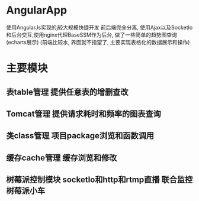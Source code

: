 # AngularApp
使用AngularJs实现的j较大规模快捷开发 前后端完全分离, 使用Ajax以及SocketIo和后台交互,使用nginx代理BaseSSM作为后台, 做了一些简单的趋势图查询(echarts展示)
(前端比较水, 界面就不指望了, 主要实现表格化的数据展示和操作)
# 主要模块
## 表table管理 提供任意表的增删查改
## Tomcat管理 提供请求耗时和频率的图表查询
## 类class管理 项目package浏览和函数调用
## 缓存cache管理 缓存浏览和修改
## 树莓派控制模块 socketIo和http和rtmp直播 联合监控树莓派小车
